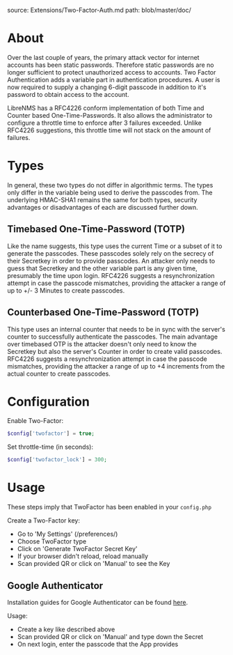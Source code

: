 source: Extensions/Two-Factor-Auth.md
path: blob/master/doc/

# About

Over the last couple of years, the primary attack vector for internet
accounts has been static passwords. Therefore static passwords are no
longer sufficient to protect unauthorized access to accounts. Two
Factor Authentication adds a variable part in authentication
procedures. A user is now required to supply a changing 6-digit
passcode in addition to it's password to obtain access to the account.

LibreNMS has a RFC4226 conform implementation of both Time and Counter
based One-Time-Passwords. It also allows the administrator to
configure a throttle time to enforce after 3 failures exceeded. Unlike
RFC4226 suggestions, this throttle time will not stack on the amount of failures.

# Types

In general, these two types do not differ in algorithmic terms.
The types only differ in the variable being used to derive the passcodes from.
The underlying HMAC-SHA1 remains the same for both types, security
advantages or disadvantages of each are discussed further down.

## Timebased One-Time-Password (TOTP)

Like the name suggests, this type uses the current Time or a subset of
it to generate the passcodes. These passcodes solely rely on the
secrecy of their Secretkey in order to provide passcodes. An attacker
only needs to guess that Secretkey and the other variable part is any
given time, presumably the time upon login. RFC4226 suggests a
resynchronization attempt in case the passcode mismatches, providing
the attacker a range of up to +/- 3 Minutes to create passcodes.

## Counterbased One-Time-Password (TOTP)

This type uses an internal counter that needs to be in sync with the
server's counter to successfully authenticate the passcodes. The main
advantage over timebased OTP is the attacker doesn't only need to know
the Secretkey but also the server's Counter in order to create valid
passcodes. RFC4226 suggests a resynchronization attempt in case the
passcode mismatches, providing the attacker a range of up to +4
increments from the actual counter to create passcodes.

# Configuration

Enable Two-Factor:

```php
$config['twofactor'] = true;
```

Set throttle-time (in seconds):

```php
$config['twofactor_lock'] = 300;
```

# Usage

These steps imply that TwoFactor has been enabled in your `config.php`

Create a Two-Factor key:

- Go to 'My Settings' (/preferences/)
- Choose TwoFactor type
- Click on 'Generate TwoFactor Secret Key'
- If your browser didn't reload, reload manually
- Scan provided QR or click on 'Manual' to see the Key

## Google Authenticator

Installation guides for Google Authenticator can be found [here](https://support.google.com/accounts/answer/1066447?hl=en).

Usage:

- Create a key like described above
- Scan provided QR or click on 'Manual' and type down the Secret
- On next login, enter the passcode that the App provides
